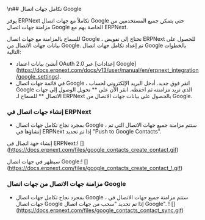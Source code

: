 \n## تكامل جهات اتصال Google

يوفر ERPNext تكاملاً مع جهات اتصال Google حتى يتمكن جميع المستخدمين من مزامنة جهات اتصال Google الخاصة بهم مع ERPNext.

للسماح بالمزامنة مع جهات اتصال Google ، تحتاج إلى تفويض ERPNext للحصول على بيانات جهات الاتصال من Google. تم إعداد تكامل جهات اتصال Google بالخطوات التالية:

* أنشئ بيانات اعتماد OAuth 2.0 عبر [إعدادات Google] (https://docs.erpnext.com/docs/v13/user/manual/en/erpnext_integration/google_settings).
* في قائمة جهات اتصال Google ، انقر فوق جديد. أدخل البريد الإلكتروني لحساب Google الذي تريد مزامنته ثم احفظه. انقر الآن على ** تخويل الوصول إلى جهات الاتصال ** للسماح لـ ERPNext بالحصول على بيانات جهات الاتصال من Google.

### إنشاء جهات اتصال في ERPNext

* بمجرد نجاح تكامل جهات اتصال Google ، ستتم مزامنة جميع جهات الاتصال التي تم إنشاؤها في ERPNext إذا تم تحديد "Push to Google Contacts".

إنشاء جهة اتصال في ERPNext:! [] (https://docs.erpnext.com/files/google_contacts_create_contact.gif)

سيظهر في جهات اتصال Google:! [] (https://docs.erpnext.com/files/google_contacts_create_contact_!.gif)

### مزامنة جهات الاتصال من جهات اتصال Google

* بمجرد نجاح تكامل جهات اتصال Google ، ستتم مزامنة جميع جهات الاتصال في جهات اتصال Google إذا تم تحديد "سحب من جهات اتصال Google". ! [] (https://docs.erpnext.com/files/google_contacts_contact_sync.gif)